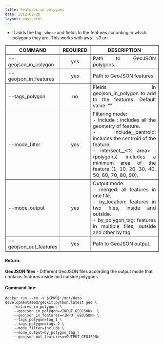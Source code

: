 ```yaml
---
title: Features in polygons
date: 2012-09-28
layout: post.html
---
```


- It adds the tag `_where` and fields to the features according in which polygons they are. This works with aws - s3 uri.

<table border cellpadding="5px">
	<tr>
		<th style="width: 30%;">COMMAND</th> 
        <th style="width: 20%;">REQUIRED</th> 
        <th style="width: 50%;">DESCRIPTION</th>
	</tr>
	<tr>
		<td style="text-align: justify; vertical-align: middle;">--geojson_in_polygon</td> 
        <td style="text-align: center; vertical-align: middle;">yes</td>
        <td style="text-align: justify; vertical-align: middle;">Path to GeoJSON polygons.</td>
	</tr>
    <tr>
		<td style="text-align: justify; vertical-align: middle;">--geojson_in_features</td> 
        <td style="text-align: center; vertical-align: middle;">yes</td>
        <td style="text-align: justify; vertical-align: middle;">Path to GeoJSON features.</td>
	</tr>
    <tr>
		<td style="text-align: justify; vertical-align: middle;">--tags_polygon</td> 
        <td style="text-align: center; vertical-align: middle;">no</td>
        <td style="text-align: justify; vertical-align: middle;">Fields in geojson_in_polygon to add to the features. Default value: ""</td>
    <tr>
		<td style="text-align: justify; vertical-align: middle;">--mode_filter</td> 
        <td style="text-align: center; vertical-align: middle;">yes</td>
        <td style="text-align: justify; vertical-align: middle;">Filtering mode: <br/> - include : includes all the geometry of feature. <br/> - include__centroid: includes the centroid of the feature. <br/> - intersect__<% area> : (polygons) includes a minimum area of the feature (1, 10, 20, 30, 40, 50, 60, 70, 80, 90).</td>
	</tr>
    <tr>
		<td style="text-align: justify; vertical-align: middle;">--mode_output</td> 
        <td style="text-align: center; vertical-align: middle;">yes</td>
        <td style="text-align: justify; vertical-align: middle;">Output mode: <br/> - merged: all features in one file. <br/> - by_location: features in two files, inside and outside. <br/> - by_polygon_tag: features in multiple files, outside and other by tag.</td>
	</tr>
    <tr>
		<td style="text-align: justify; vertical-align: middle;">--geojson_out_features</td> 
        <td style="text-align: center; vertical-align: middle;">yes</td>
        <td style="text-align: justify; vertical-align: middle;">Path to GeoJSON output.</td>
	</tr>
</table>

#### Return:

**GeoJSON files** - Different GeoJSON files according the output mode that contains features inside and outside polygons.

#### Command line:

```
docker run --rm -v ${PWD}:/mnt/data developmentseed/geokit:python.latest geo \
    features_in_polygons \
    --geojson_in_polygon=<INPUT_GEOJSON>  \
    --geojson_in_features=<INPUT_GEOJSON> \
    --tags_polygon=tag_1 \
    --tags_polygon=tags_2 \
    --mode_filter=include \
    --mode_output=by_polygon_tag \
    --geojson_out_features=<OUTPUT_GEOJSON>
```
